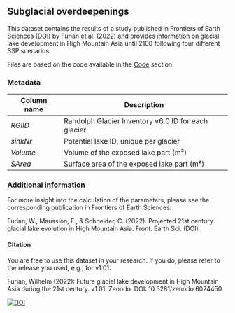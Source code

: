 ## Subglacial overdeepenings
This dataset contains the results of a study published in Frontiers of Earth Sciences (DOI)
by Furian et al. (2022) and provides information on glacial lake development in
High Mountain Asia until 2100 following four different SSP scenarios.

Files are based on the code available in the
[Code](https://github.com/cryotools/glacial-lake-evolution/tree/main/code)
section. 

### Metadata
| Column name | Description |
| ----------- | ----------- |
| *RGIID* | Randolph Glacier Inventory v6.0 ID for each glacier |
| *sinkNr* | Potential lake ID, unique per glacier |
| *Volume* | Volume of the exposed lake part (m³) |
| *SArea* | Surface area of the exposed lake part (m²) |

### Additional information

For more insight into the calculation of the parameters, 
please see the corresponding publication in Frontiers of Earth Sciences:

Furian, W., Maussion, F., & Schneider, C. (2022). 
Projected 21st century glacial lake evolution in High Mountain Asia. 
Front. Earth Sci. (DOI)

#### Citation
You are free to use this dataset in your research. 
If you do, please refer to the release you used, e.g., for v1.01:

Furian, Wilhelm (2022): Future glacial lake development in High Mountain Asia
during the 21st century. v1.01. Zenodo. DOI: 10.5281/zenodo.6024450

[![DOI](https://zenodo.org/badge/457083839.svg)](https://zenodo.org/badge/latestdoi/457083839)

